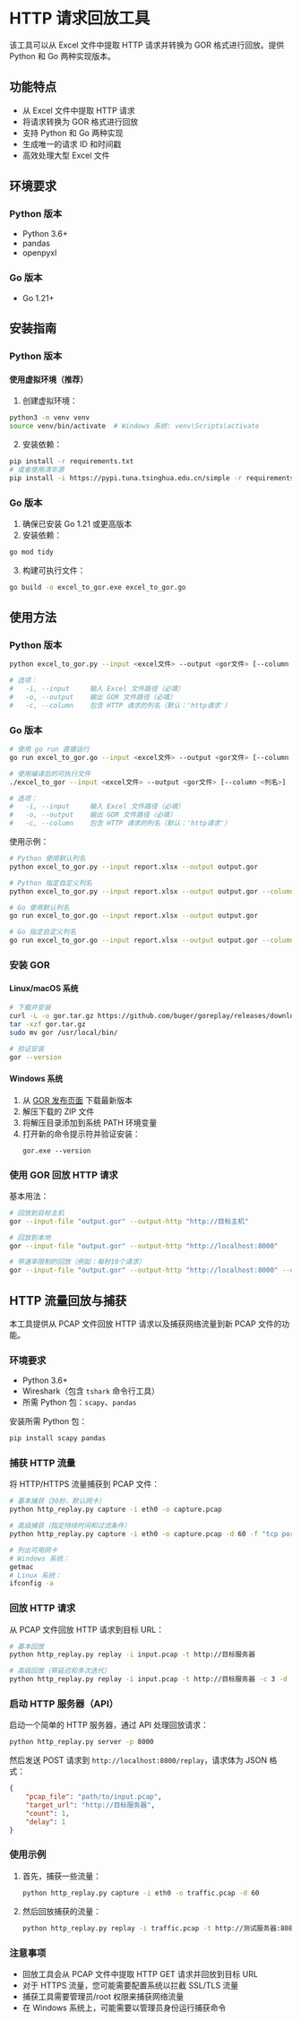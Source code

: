 # HTTP 请求回放工具

该工具可以从 Excel 文件中提取 HTTP 请求并转换为 GOR 格式进行回放。提供 Python 和 Go 两种实现版本。

## 功能特点

- 从 Excel 文件中提取 HTTP 请求
- 将请求转换为 GOR 格式进行回放
- 支持 Python 和 Go 两种实现
- 生成唯一的请求 ID 和时间戳
- 高效处理大型 Excel 文件

## 环境要求

### Python 版本
- Python 3.6+
- pandas
- openpyxl

### Go 版本
- Go 1.21+

## 安装指南

### Python 版本

#### 使用虚拟环境（推荐）

1. 创建虚拟环境：
```bash
python3 -m venv venv
source venv/bin/activate  # Windows 系统: venv\Scripts\activate
```

2. 安装依赖：
```bash
pip install -r requirements.txt
# 或者使用清华源
pip install -i https://pypi.tuna.tsinghua.edu.cn/simple -r requirements.txt
```

### Go 版本

1. 确保已安装 Go 1.21 或更高版本
2. 安装依赖：
```bash
go mod tidy
```
3. 构建可执行文件：
```bash
go build -o excel_to_gor.exe excel_to_gor.go
```

## 使用方法

### Python 版本
```bash
python excel_to_gor.py --input <excel文件> --output <gor文件> [--column <列名>]

# 选项：
#   -i, --input     输入 Excel 文件路径（必填）
#   -o, --output    输出 GOR 文件路径（必填）
#   -c, --column    包含 HTTP 请求的列名（默认：'http请求'）
```

### Go 版本
```bash
# 使用 go run 直接运行
go run excel_to_gor.go --input <excel文件> --output <gor文件> [--column <列名>]

# 使用编译后的可执行文件
./excel_to_gor --input <excel文件> --output <gor文件> [--column <列名>]

# 选项：
#   -i, --input     输入 Excel 文件路径（必填）
#   -o, --output    输出 GOR 文件路径（必填）
#   -c, --column    包含 HTTP 请求的列名（默认：'http请求'）
```

使用示例：
```bash
# Python 使用默认列名
python excel_to_gor.py --input report.xlsx --output output.gor

# Python 指定自定义列名
python excel_to_gor.py --input report.xlsx --output output.gor --column "custom_column"

# Go 使用默认列名
go run excel_to_gor.go --input report.xlsx --output output.gor

# Go 指定自定义列名
go run excel_to_gor.go --input report.xlsx --output output.gor --column "custom_column"
```

### 安装 GOR

#### Linux/macOS 系统
```bash
# 下载并安装
curl -L -o gor.tar.gz https://github.com/buger/goreplay/releases/download/1.3.3/gor_1.3.3_x64.tar.gz
tar -xzf gor.tar.gz
sudo mv gor /usr/local/bin/

# 验证安装
gor --version
```

#### Windows 系统
1. 从 [GOR 发布页面](https://github.com/buger/goreplay/releases) 下载最新版本
2. 解压下载的 ZIP 文件
3. 将解压目录添加到系统 PATH 环境变量
4. 打开新的命令提示符并验证安装：
   ```
   gor.exe --version
   ```

### 使用 GOR 回放 HTTP 请求

基本用法：
```bash
# 回放到目标主机
gor --input-file "output.gor" --output-http "http://目标主机"

# 回放到本地
gor --input-file "output.gor" --output-http "http://localhost:8000"

# 带速率限制的回放（例如：每秒10个请求）
gor --input-file "output.gor" --output-http "http://localhost:8000" --output-http-workers 10
```

## HTTP 流量回放与捕获

本工具提供从 PCAP 文件回放 HTTP 请求以及捕获网络流量到新 PCAP 文件的功能。

### 环境要求

- Python 3.6+
- Wireshark（包含 `tshark` 命令行工具）
- 所需 Python 包：`scapy`、`pandas`

安装所需 Python 包：

```bash
pip install scapy pandas
```

### 捕获 HTTP 流量

将 HTTP/HTTPS 流量捕获到 PCAP 文件：

```bash
# 基本捕获（30秒，默认网卡）
python http_replay.py capture -i eth0 -o capture.pcap

# 高级捕获（指定持续时间和过滤条件）
python http_replay.py capture -i eth0 -o capture.pcap -d 60 -f "tcp port 80 or tcp port 443"

# 列出可用网卡
# Windows 系统：
getmac
# Linux 系统：
ifconfig -a
```

### 回放 HTTP 请求

从 PCAP 文件回放 HTTP 请求到目标 URL：

```bash
# 基本回放
python http_replay.py replay -i input.pcap -t http://目标服务器

# 高级回放（带延迟和多次迭代）
python http_replay.py replay -i input.pcap -t http://目标服务器 -c 3 -d 0.5
```

### 启动 HTTP 服务器（API）

启动一个简单的 HTTP 服务器，通过 API 处理回放请求：

```bash
python http_replay.py server -p 8000
```

然后发送 POST 请求到 `http://localhost:8000/replay`，请求体为 JSON 格式：

```json
{
    "pcap_file": "path/to/input.pcap",
    "target_url": "http://目标服务器",
    "count": 1,
    "delay": 1
}
```

### 使用示例

1. 首先，捕获一些流量：
   ```bash
   python http_replay.py capture -i eth0 -o traffic.pcap -d 60
   ```

2. 然后回放捕获的流量：
   ```bash
   python http_replay.py replay -i traffic.pcap -t http://测试服务器:8080
   ```

### 注意事项

- 回放工具会从 PCAP 文件中提取 HTTP GET 请求并回放到目标 URL
- 对于 HTTPS 流量，您可能需要配置系统以拦截 SSL/TLS 流量
- 捕获工具需要管理员/root 权限来捕获网络流量
- 在 Windows 系统上，可能需要以管理员身份运行捕获命令